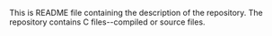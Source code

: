 This is README file containing the description of the repository.
The repository contains C files--compiled or source files.
